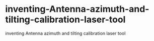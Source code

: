 # inventing-Antenna-azimuth-and-tilting-calibration-laser-tool
inventing Antenna azimuth and tilting calibration laser tool

